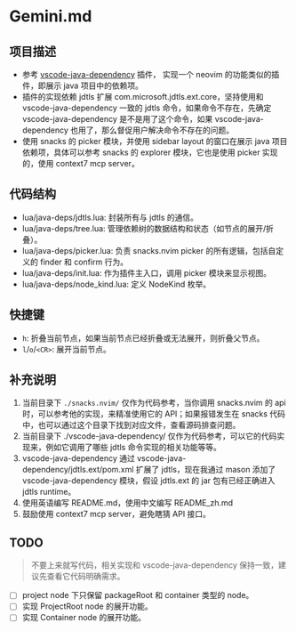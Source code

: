 # Gemini.md

## 项目描述

- 参考 [vscode-java-dependency](https://github.com/microsoft/vscode-java-dependency) 插件， 实现一个 neovim 的功能类似的插件，即展示 java 项目中的依赖项。
- 插件的实现依赖 jdtls 扩展 com.microsoft.jdtls.ext.core，坚持使用和 vscode-java-dependency 一致的 jdtls 命令，如果命令不存在，先确定 vscode-java-dependency 是不是用了这个命令，如果 vscode-java-dependency 也用了，那么督促用户解决命令不存在的问题。
- 使用 snacks 的 picker 模块，并使用 sidebar layout 的窗口在展示 java 项目依赖项，具体可以参考 snacks 的 explorer 模块，它也是使用 picker 实现的，使用 context7 mcp server。

## 代码结构

- lua/java-deps/jdtls.lua: 封装所有与 jdtls 的通信。
- lua/java-deps/tree.lua: 管理依赖树的数据结构和状态（如节点的展开/折叠）。
- lua/java-deps/picker.lua: 负责 snacks.nvim picker 的所有逻辑，包括自定义的 finder 和 confirm 行为。
- lua/java-deps/init.lua: 作为插件主入口，调用 picker 模块来显示视图。
- lua/java-deps/node_kind.lua: 定义 NodeKind 枚举。

## 快捷键

- `h`: 折叠当前节点，如果当前节点已经折叠或无法展开，则折叠父节点。
- `l`/`o`/`<CR>`: 展开当前节点。

## 补充说明

1. 当前目录下 `./snacks.nvim/` 仅作为代码参考，当你调用 snacks.nvim 的 api 时，可以参考他的实现，来精准使用它的 API；如果报错发生在 snacks 代码中，也可以通过这个目录下找到对应文件，查看源码排查问题。
1. 当前目录下 ./vscode-java-dependency/ 仅作为代码参考，可以它的代码实现来，例如它调用了哪些 jdtls 命令实现的相关功能等等。
1. vscode-java-dependency 通过 vscode-java-dependency/jdtls.ext/pom.xml 扩展了 jdtls，现在我通过 mason 添加了 vscode-java-dependency 模块，假设 jdtls.ext 的 jar 包有已经正确进入 jdtls runtime。
1. 使用英语编写 README.md，使用中文编写 README_zh.md
1. 鼓励使用 context7 mcp server，避免瞎猜 API 接口。

## TODO

> 不要上来就写代码，相关实现和 vscode-java-dependency 保持一致，建议先查看它代码明确需求。

- [ ] project node 下只保留 packageRoot 和 container 类型的 node。
- [ ] 实现 ProjectRoot node 的展开功能。
- [ ] 实现 Container node 的展开功能。
